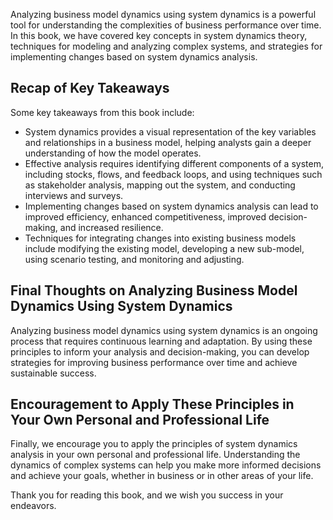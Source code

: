

Analyzing business model dynamics using system dynamics is a powerful tool for understanding the complexities of business performance over time. In this book, we have covered key concepts in system dynamics theory, techniques for modeling and analyzing complex systems, and strategies for implementing changes based on system dynamics analysis.

Recap of Key Takeaways
----------------------

Some key takeaways from this book include:

* System dynamics provides a visual representation of the key variables and relationships in a business model, helping analysts gain a deeper understanding of how the model operates.
* Effective analysis requires identifying different components of a system, including stocks, flows, and feedback loops, and using techniques such as stakeholder analysis, mapping out the system, and conducting interviews and surveys.
* Implementing changes based on system dynamics analysis can lead to improved efficiency, enhanced competitiveness, improved decision-making, and increased resilience.
* Techniques for integrating changes into existing business models include modifying the existing model, developing a new sub-model, using scenario testing, and monitoring and adjusting.

Final Thoughts on Analyzing Business Model Dynamics Using System Dynamics
-------------------------------------------------------------------------

Analyzing business model dynamics using system dynamics is an ongoing process that requires continuous learning and adaptation. By using these principles to inform your analysis and decision-making, you can develop strategies for improving business performance over time and achieve sustainable success.

Encouragement to Apply These Principles in Your Own Personal and Professional Life
----------------------------------------------------------------------------------

Finally, we encourage you to apply the principles of system dynamics analysis in your own personal and professional life. Understanding the dynamics of complex systems can help you make more informed decisions and achieve your goals, whether in business or in other areas of your life.

Thank you for reading this book, and we wish you success in your endeavors.